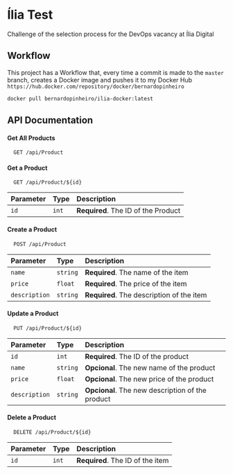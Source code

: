 
# Ília Test

Challenge of the selection process for the DevOps vacancy at Ília Digital




## Workflow

This project has a Workflow that, every time a commit is made to the `master` branch, creates a Docker image and pushes it to my Docker Hub `https://hub.docker.com/repository/docker/bernardopinheiro`

```bash
docker pull bernardopinheiro/ilia-docker:latest
```



## API Documentation

#### Get All Products

```http
  GET /api/Product
```

#### Get a Product

```http
  GET /api/Product/${id}
```

| Parameter   | Type       | Description                                   |
| :---------- | :--------- | :------------------------------------------ |
| `id`      | `int` | **Required**. The ID of the Product |


#### Create a Product

```http
  POST /api/Product
```

| Parameter   | Type       | Description                                   |
| :---------- | :--------- | :------------------------------------------ |
| `name`      | `string` | **Required**. The name of the item |
| `price`      | `float` | **Required**. The price of the item |
| `description`      | `string` | **Required**. The description of the item |

#### Update a Product

```http
  PUT /api/Product/${id}
```

| Parameter   | Type       | Description                                   |
| :---------- | :--------- | :------------------------------------------ |
| `id`      | `int` | **Required**. The ID of the product |
| `name`      | `string` | **Opcional**.  The new name of the product |
| `price`      | `float` | **Opcional**.  The new price of the product |
| `description`      | `string` | **Opcional**. The new description of the product |

#### Delete a Product

```http
  DELETE /api/Product/${id}
```

| Parameter   | Type       | Description                                   |
| :---------- | :--------- | :------------------------------------------ |
| `id`      | `int` | **Required**. The ID of the item |
